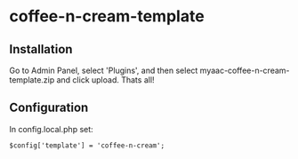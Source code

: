 # coffee-n-cream-template

## Installation
Go to Admin Panel, select 'Plugins', and then select myaac-coffee-n-cream-template.zip and click upload. Thats all!

## Configuration
In config.local.php set:
```
$config['template'] = 'coffee-n-cream';
```